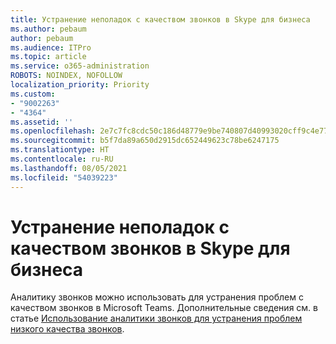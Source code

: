 ```yaml
---
title: Устранение неполадок с качеством звонков в Skype для бизнеса
ms.author: pebaum
author: pebaum
ms.audience: ITPro
ms.topic: article
ms.service: o365-administration
ROBOTS: NOINDEX, NOFOLLOW
localization_priority: Priority
ms.custom:
- "9002263"
- "4364"
ms.assetid: ''
ms.openlocfilehash: 2e7c7fc8cdc50c186d48779e9be740807d40993020cff9c4e7794ceaf1f81443
ms.sourcegitcommit: b5f7da89a650d2915dc652449623c78be6247175
ms.translationtype: HT
ms.contentlocale: ru-RU
ms.lasthandoff: 08/05/2021
ms.locfileid: "54039223"
---
```

# <a name="troubleshoot-skype-for-business-call-quality"></a>Устранение неполадок с качеством звонков в Skype для бизнеса

Аналитику звонков можно использовать для устранения проблем с качеством звонков в Microsoft Teams. Дополнительные сведения см. в статье [Использование аналитики звонков для устранения проблем низкого качества звонков](https://docs.microsoft.com/MicrosoftTeams/use-call-analytics-to-troubleshoot-poor-call-quality).
